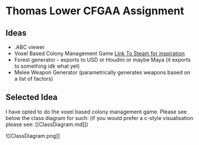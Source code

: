 # Thomas Lower CFGAA Assignment

## Ideas

- .ABC viewer
- Voxel Based Colony Management Game [Link To Steam for inspiration](https://store.steampowered.com/app/366090/Colony_Survival/)
- Forest generator - exports to USD or Houdini or maybe Maya (it exports to something idk what yet)
- Melee Weapon Generator (parametrically generates weapons based on a list of factors)


## Selected Idea
 I have opted to do the voxel based colony management game.
Please see below the class diagram for such:
(if you would prefer a c-style visualisation please see: [[ClassDiagram.md]])

![[ClassDiagram.png]]
